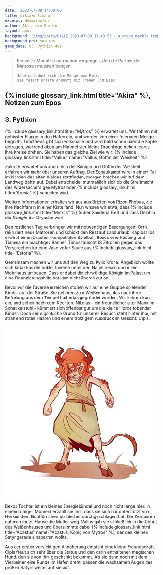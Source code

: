 ```yaml
---
date: '2023-07-08 14:00:00'
title: oikiakó limáni
excerpt: Heimathafen
author: Akira die Bardin
layout: post
background: "/img/posts/DALLE_2023-07-09_11.43.55_-_a_white_marble_temple_with_a_round_roof_made_of_gold_and_a_large_golden_entryway_atop_a_hill_looking_out_over_an_ancient_greek_city_harbor_at_sunset_low_res.png"
background_pos: 50% 70%
game_date: 03. Pythion 499
---
```


<div class="rhyme">
  <blockquote>
    Ein voller Monat ist nun schon vergangen,
    den die Partner der Matrosen mussten bangen.

    Jubelnd bahnt sich die Menge zum Pier,
    sie feiert unsere Ankunft mit Tränen und Bier.
  </blockquote>
</div>

## {% include glossary_link.html title="Akira" %}, Notizen zum Epos

## 3. Pythion

{% include glossary_link.html title="Mytros" %} erwartet uns. Wir fahren mit gehisster Flagge in den Hafen ein, und werden von einer feiernden Menge begrüßt. Timótheos gibt sich volksnahe und wird bald schon über die Köpfe getragen, während oben am Himmel vier kleine Drachlinge neben Icarus ihre Kreise drehen. Sie haben das gleiche Ziel wie wir: {% include glossary_link.html title="Vallus" name="Vallus, Göttin der Weisheit" %}.

Zakroth erwartet uns auch. Von der Königin und Göttin der Weisheit erfahren wir mehr über unseren Auftrag. Der Schaukampf wird in einem Tal im Norden des alten Waldes stattfinden, morgen brechen wir auf dem Landweg dahin auf. Dabei entscheidet mutmaßlich sich ob die Streitmacht des Widersachers gen Mytros oder {% include glossary_link.html title="Aresia" %} schreiten wird.

Weitere Informationen erhalten wir aus aus [Briefen](https://dndaux.de/Unsere_Geschichte_von_Rizon_Phobas/) von Rizon Phobas, die ihre Nachfahrin in einer Kiste fand. Nun wissen wir etwa, dass {% include glossary_link.html title="Mytros" %} früher Xanderia hieß und dass Delphia die _Königin_ der Dryaden war!

Den restlichen Tag verbringen wir mit notwendigen Besorgungen: Orrik rekrutiert neue Matrosen und schickt den Rest auf Landurlaub. Kapiosallos erwirbt einen Drachen-kompatiblen Spielball, Bexos eine Rüstung und Tiameia ein prächtiges Banner. Timos tauscht 18 Zitronen gegen das Versprechen für eine Vase voller Säure aus {% include glossary_link.html title="Estoria" %}.

Gemeinsam machen wir uns auf den Weg zu Kylix Krone. Angeblich wollte sich Kiriakhos die noble Taverne unter den Nagel reisen und in ein Wohnhaus umbauen. Dass er dabei die ehrwürdige Königin im Palast um eine Finanzierungshilfe bat kam nicht überall gut an.

Bevor wir die Taverne erreichen stoßen wir auf eine Gruppe spielender Kinder auf der Straße. Sie gehören zum Weißenhaus, das nach ihrer Befreiung aus dem Tempel Lutherias gegründet wurden. Wir kehren kurz ein, und sehen nach dem Rechten. Nikolas - ein freundlicher alter Mann im Schaukelstuhl - kümmert sich offenbar gut um die kleine Horde tobender Kinder. Doch der _eigentliche_ Grund für unseren Besuch steht hinter ihm, mit strahlend roten Haaren und einem trotzigem Ausdruck im Gesicht: Cipia.

![Cipia](/img/posts/Cipia.png)

Bexos Tochter ist ein kleines Energiebündel und noch nicht lange hier. In einem ruhigen Moment erzählt sie ihm, dass sie sich nur unterstützt von Herkus dem Eichhörnchen bis hierher durchgeschlagen hat. Die Zentauren nahmen ihr zu Hause die Mutter weg. Vallus gab sie schließlich in die Obhut des Weißenhauses und überstimmte dabei {% include glossary_link.html title="Acastus" name="Acastus, König von Mytros" %}, der den kleinen Satyr gerade einsperren wollte.

Aus der ersten vorsichtigen Annäherung entsteht eine kleine Freundschaft. Cipia freut sich sehr über die Statue und den darin enthaltenen magischen Hund, den sie von ihm geschenkt bekommt. Als sie dann noch mit dem Vierbeiner eine Runde im Hafen dreht, passen die wachsamen Augen des großen Satyrs weiter auf sie auf.

<!--
Die Amazonen sind mit der Halbinsel Aresia in Verbindung,
der Minotaure Zakroth der Wahnsinnige will seine Volksgenossen in Mytros befreien.
pythor und hexia, grüner drache, hängen zusammen
Narsus für viele aresianer ein spielzeug der königin.
Im Gedicht der Schicksale könnte das Sternbild des Schmieds gemeint sein
Helios hat auch Gefallen an den Gyganen gefunden

Unser Herausforderer Zakroth ist verdächtig alt. Laut Kefer kann er gut mit seinen Hörnern kämpfen. Kann sich vlt. in stier verwandeln - besonders schrecklich bei Zakroth. Er gilt oft als Verrückt, hat eine Festung bzw. Gefängnis.
-->
